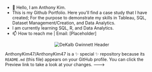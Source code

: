 - 👋 Hello, I am Anthony Kim.
- This is my Github Portfolio. Here you'll find a case study that I have created; For the purpose to demonstrate my skills in Tableau, SQL, Dataset Management/Creation, and Data Analytics.
- I am currently learning SQL, R, and Data Analytics.
- 📫 How to reach me | Email: [Placeholder] 

<p align="center">
  <img src="https://raw.githubusercontent.com/AnthonyKim47/AnthonyKim47/main/Images/Header.png" alt="DeKalb Gwinnett Header">
</p>






AnthonyKim47/AnthonyKim47 is a ✨ special ✨ repository because its `README.md` (this file) appears on your GitHub profile.
You can click the Preview link to take a look at your changes.
--->
